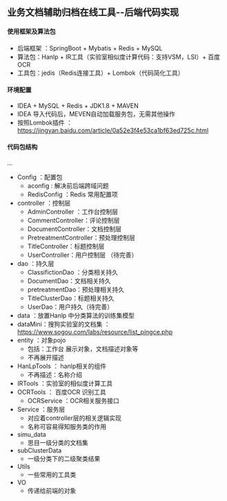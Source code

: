 ## 业务文档辅助归档在线工具--后端代码实现

#### 使用框架及算法包

- 后端框架 ：SpringBoot + Mybatis + Redis + MySQL
- 算法包：Hanlp + IR工具（实验室相似度计算代码：支持VSM，LSI）+ 百度OCR
- 工具包：jedis（Redis连接工具）+ Lombok（代码简化工具）



#### 环境配置

- IDEA + MySQL + Redis + JDK1.8 + MAVEN
- IDEA 导入代码后，MEVEN自动加载服务包，无需其他操作
- 按照Lombok插件  ：https://jingyan.baidu.com/article/0a52e3f4e53ca1bf63ed725c.html  



#### 代码包结构

...

- Config   ：配置包
  - aconfig  :  解决前后端跨域问题
  - RedisConfig ：Redis 常用配置项
- controller ：控制层
  - AdminController ：工作台控制层
  - CommentController：评论控制层
  - DocumentController：文档控制层
  - PretreatmentController：预处理控制层
  - TitleController：标题控制层
  - UserController：用户控制层  （待完善） 
- dao ：持久层
  - ClassifictionDao ：分类相关持久
  - DocumentDao：文档相关持久
  - pretreatmentDao：预处理相关持久
  - TitleClusterDao：标题相关持久
  - UserDao：用户持久（待完善）
- data ：放置Hanlp 中分类算法的训练集模型
- dataMini：搜狗实验室的文档集 ：https://www.sogou.com/labs/resource/list_pingce.php
- entity ：对象pojo  
  - 包括：工作台 展示对象，文档描述对象等
  - 不再展开描述
- HanLpTools ： hanlp相关的组件
  - 不再描述：名称介绍
- IRTools ：实验室的相似度计算工具
- OCRTools ： 百度OCR 识别工具
  - OCRService ：OCR相关服务接口
- Service  ：服务层
  - 对应着controller层的相关逻辑实现
  - 名称可容易得知服务类的作用
- simu_data
  - 思目一级分类的文档集
- subClusterData
  - 一级分类下的二级聚类结果
- Utils
  - 一些常用的工具类
- VO
  - 传递给前端的对象